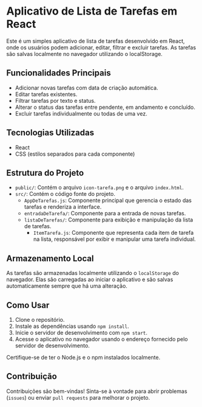 # Aplicativo de Lista de Tarefas em React

Este é um simples aplicativo de lista de tarefas desenvolvido em React, onde os usuários podem adicionar, editar, filtrar e excluir tarefas. As tarefas são salvas localmente no navegador utilizando o localStorage.

## Funcionalidades Principais

- Adicionar novas tarefas com data de criação automática.
- Editar tarefas existentes.
- Filtrar tarefas por texto e status.
- Alterar o status das tarefas entre pendente, em andamento e concluído.
- Excluir tarefas individualmente ou todas de uma vez.

## Tecnologias Utilizadas

- React
- CSS (estilos separados para cada componente)

## Estrutura do Projeto

- `public/`: Contém o arquivo `icon-tarefa.png` e o arquivo `index.html`.
- `src/`: Contém o código fonte do projeto.
  - `AppDeTarefas.js`: Componente principal que gerencia o estado das tarefas e renderiza a interface.
  - `entradaDeTarefa/`: Componente para a entrada de novas tarefas.
  - `listaDeTarefas/`: Componente para exibição e manipulação da lista de tarefas.
    - `ItemTarefa.js`: Componente que representa cada item de tarefa na lista, responsável por exibir e manipular uma tarefa individual.

## Armazenamento Local

As tarefas são armazenadas localmente utilizando o `localStorage` do navegador. Elas são carregadas ao iniciar o aplicativo e são salvas automaticamente sempre que há uma alteração.

## Como Usar

1. Clone o repositório.
2. Instale as dependências usando `npm install`.
3. Inicie o servidor de desenvolvimento com `npm start`.
4. Acesse o aplicativo no navegador usando o endereço fornecido pelo servidor de desenvolvimento.

Certifique-se de ter o Node.js e o npm instalados localmente.

## Contribuição

Contribuições são bem-vindas! Sinta-se à vontade para abrir problemas (`issues`) ou enviar `pull requests` para melhorar o projeto.